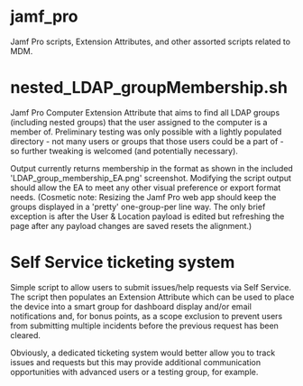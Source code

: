 # jamf_pro
Jamf Pro scripts, Extension Attributes, and other assorted scripts related to MDM.

# nested_LDAP_groupMembership.sh
Jamf Pro Computer Extension Attribute that aims to find all LDAP groups (including nested groups) that the user assigned to the computer is a member of. Preliminary testing was only possible with a lightly populated directory - not many users or groups that those users could be a part of - so further tweaking is welcomed (and potentially necessary).

Output currently returns membership in the format as shown in the included 'LDAP_group_membership_EA.png' screenshot. Modifying the script output should allow the EA to meet any other visual preference or export format needs. (Cosmetic note: Resizing the Jamf Pro web app should keep the groups displayed in a 'pretty' one-group-per line way. The only brief exception is after the User & Location payload is edited but refreshing the page after any payload changes are saved resets the alignment.)

# Self Service ticketing system
Simple script to allow users to submit issues/help requests via Self Service. The script then populates an Extension Attribute which can be used to place the device into a smart group for dashboard display and/or email notifications and, for bonus points, as a scope exclusion to prevent users from submitting multiple incidents before the previous request has been cleared.

Obviously, a dedicated ticketing system would better allow you to track issues and requests but this may provide additional communication opportunities with advanced users or a testing group, for example.
